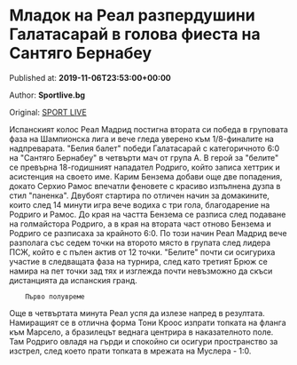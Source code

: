 
# Младок на Реал разпердушини Галатасарай в голова фиеста на Сантяго Бернабеу

Published at: **2019-11-06T23:53:00+00:00**

Author: **Sportlive.bg**

Original: [SPORT LIVE](https://www.sportlive.bg/worldfootball/championsleague/mladok-na-real-razperdushini-galatasaraj-v-golova-fiesta-na-santqgo-bernabeu-1403446.html)

Испанският колос Реал Мадрид постигна втората си победа в груповата фаза на Шампионска лига и вече гледа уверено към 1/8-финалите на надпреварата. "Белия балет" победи Галатасарай с категоричното 6:0 на "Сантяго Бернабеу" в четвърти мач от група А.
В герой за "белите" се превърна 18-годишният нападател Родриго, който записа хеттрик и асистенция на своето име. Карим Бензема добави още две попадения, докато Серхио Рамос впечатли феновете с красиво изпълнена дузпа в стил "паненка".
Двубоят стартира по отличен начин за домакините, които след 14 минути игра вече водиха с три гола, благодарение на Родриго и Рамос. До края на частта Бензема се разписа след подаване на голмайстора Родриго, а в края на втората част отново Бензема и Родриго се разписаха за крайното 6:0.
По този начин Реал Мадрид вече разполага със седем точки на второто място в групата след лидера ПСЖ, който е с пълен актив от 12 точки. "Белите" почти си осигуриха участие в следващата фаза на турнира, след като третият Брюж се намира на пет точки зад тях и изглежда почти невъзможно да скъси дистанцията да испанския гранд.

        Първо полувреме
      
Още в четвъртата минута Реал успя да излезе напред в резултата. Намиращият се в отлична форма Тони Кроос изпрати топката на фланга към Марсело, а бразилецът веднага центрира в наказателното поле. Там Родриго овладя на гърди и спокойно си осигури пространство за изстрел, след което прати топката в мрежата на Муслера - 1:0.
